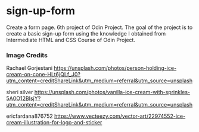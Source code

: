 # sign-up-form
Create a form page. 6th project of Odin Project.
The goal of the project is to create a basic sign-up form using the knowledge I obtained from Intermediate HTML and CSS Course of Odin Project.

### Image Credits

Rachael Gorjestani https://unsplash.com/photos/person-holding-ice-cream-on-cone-HLt6jQLf_J0?utm_content=creditShareLink&utm_medium=referral&utm_source=unsplash 

sheri silver https://unsplash.com/photos/vanilla-ice-cream-with-sprinkles-5A0O12BIsjY?utm_content=creditShareLink&utm_medium=referral&utm_source=unsplash

ericfardana876752 https://www.vecteezy.com/vector-art/22974552-ice-cream-illustration-for-logo-and-sticker